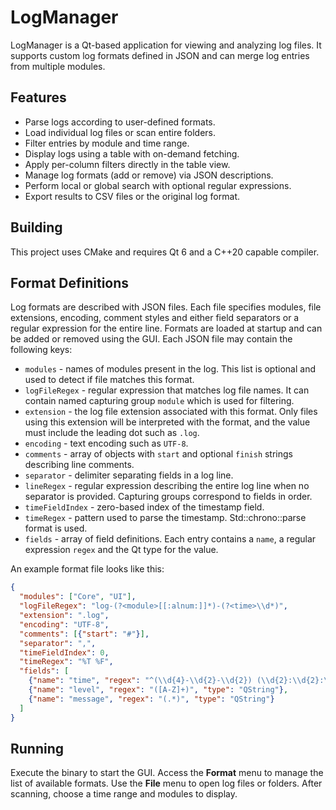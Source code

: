 # LogManager

LogManager is a Qt-based application for viewing and analyzing log files. It
supports custom log formats defined in JSON and can merge log entries from
multiple modules.

## Features

- Parse logs according to user-defined formats.
- Load individual log files or scan entire folders.
- Filter entries by module and time range.
- Display logs using a table with on-demand fetching.
- Apply per-column filters directly in the table view.
- Manage log formats (add or remove) via JSON descriptions.
- Perform local or global search with optional regular expressions.
- Export results to CSV files or the original log format.

## Building

This project uses CMake and requires Qt&nbsp;6 and a C++20 capable compiler.

## Format Definitions

Log formats are described with JSON files. Each file specifies modules, file
extensions, encoding, comment styles and either field separators or a regular
expression for the entire line. Formats are loaded at startup and can be added
or removed using the GUI.
Each JSON file may contain the following keys:

- `modules` - names of modules present in the log. This list is optional and used
  to detect if file matches this format.
- `logFileRegex` - regular expression that matches log file names. It can contain
  named capturing group `module` which is used for filtering.
- `extension` - the log file extension associated with this format. Only files
  using this extension will be interpreted with the format, and the value must
  include the leading dot such as `.log`.
- `encoding` - text encoding such as `UTF-8`.
- `comments` - array of objects with `start` and optional `finish` strings
  describing line comments.
- `separator` - delimiter separating fields in a log line.
- `lineRegex` - regular expression describing the entire log line when no
  separator is provided. Capturing groups correspond to fields in order.
- `timeFieldIndex` - zero-based index of the timestamp field.
- `timeRegex` - pattern used to parse the timestamp. Std::chrono::parse format is used.
- `fields` - array of field definitions. Each entry contains a `name`, a
  regular expression `regex` and the Qt type for the value.

An example format file looks like this:

```json
{
  "modules": ["Core", "UI"],
  "logFileRegex": "log-(?<module>[[:alnum:]]*)-(?<time>\\d*)",
  "extension": ".log",
  "encoding": "UTF-8",
  "comments": [{"start": "#"}],
  "separator": ",",
  "timeFieldIndex": 0,
  "timeRegex": "%T %F",
  "fields": [
    {"name": "time", "regex": "^(\\d{4}-\\d{2}-\\d{2}) (\\d{2}:\\d{2}:\\d{2}.\\d{3})", "type": "QString"},
    {"name": "level", "regex": "([A-Z]+)", "type": "QString"},
    {"name": "message", "regex": "(.*)", "type": "QString"}
  ]
}
```

## Running

Execute the binary to start the GUI. Access the **Format** menu to manage the list of available formats.
Use the **File** menu to open log files or folders. After scanning, choose a time range and modules to display.
